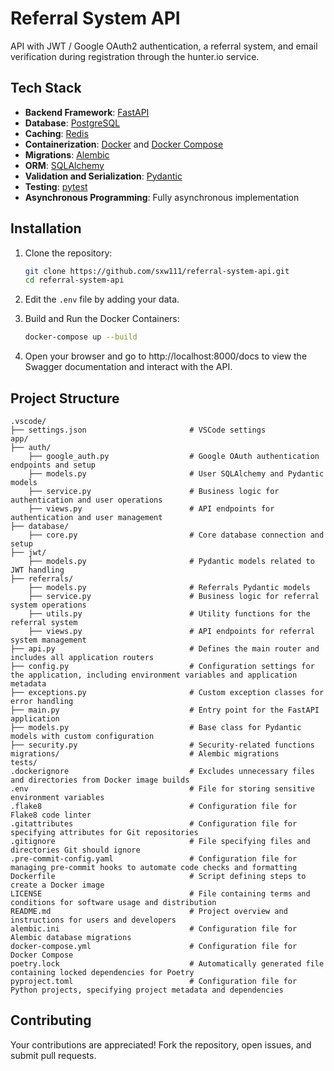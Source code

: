 # Referral System API

API with JWT / Google OAuth2 authentication, a referral system, and email verification during registration through the hunter.io service.

## Tech Stack

- **Backend Framework**: [FastAPI](https://fastapi.tiangolo.com/)
- **Database**: [PostgreSQL](https://www.postgresql.org/)
- **Caching**: [Redis](https://redis.io/)
- **Containerization**: [Docker](https://www.docker.com/) and [Docker Compose](https://docs.docker.com/compose/)
- **Migrations**: [Alembic](https://alembic.sqlalchemy.org/)
- **ORM**: [SQLAlchemy](https://www.sqlalchemy.org/)
- **Validation and Serialization**: [Pydantic](https://pydantic-docs.helpmanual.io/)
- **Testing**: [pytest](https://pytest.org/)
- **Asynchronous Programming**: Fully asynchronous implementation

## Installation

1. Clone the repository:

   ```bash
   git clone https://github.com/sxw111/referral-system-api.git
   cd referral-system-api
   ```

2. Edit the `.env` file by adding your data.

3. Build and Run the Docker Containers:

   ```bash
   docker-compose up --build
   ```

4. Open your browser and go to http://localhost:8000/docs to view the Swagger documentation and interact with the API.

## Project Structure

```shell
.vscode/
├── settings.json                       # VSCode settings
app/
├── auth/
    ├── google_auth.py                  # Google OAuth authentication endpoints and setup
    ├── models.py                       # User SQLAlchemy and Pydantic models
    ├── service.py                      # Business logic for authentication and user operations
    ├── views.py                        # API endpoints for authentication and user management
├── database/
    ├── core.py                         # Core database connection and setup
├── jwt/
    ├── models.py                       # Pydantic models related to JWT handling
├── referrals/
    ├── models.py                       # Referrals Pydantic models
    ├── service.py                      # Business logic for referral system operations
    ├── utils.py                        # Utility functions for the referral system
    ├── views.py                        # API endpoints for referral system management
├── api.py                              # Defines the main router and includes all application routers
├── config.py                           # Configuration settings for the application, including environment variables and application metadata
├── exceptions.py                       # Custom exception classes for error handling
├── main.py                             # Entry point for the FastAPI application
├── models.py                           # Base class for Pydantic models with custom configuration
├── security.py                         # Security-related functions
migrations/                             # Alembic migrations
tests/
.dockerignore                           # Excludes unnecessary files and directories from Docker image builds
.env                                    # File for storing sensitive environment variables
.flake8                                 # Configuration file for Flake8 code linter
.gitattributes                          # Configuration file for specifying attributes for Git repositories
.gitignore                              # File specifying files and directories Git should ignore
.pre-commit-config.yaml                 # Configuration file for managing pre-commit hooks to automate code checks and formatting
Dockerfile                              # Script defining steps to create a Docker image
LICENSE                                 # File containing terms and conditions for software usage and distribution
README.md                               # Project overview and instructions for users and developers
alembic.ini                             # Configuration file for Alembic database migrations
docker-compose.yml                      # Configuration file for Docker Compose
poetry.lock                             # Automatically generated file containing locked dependencies for Poetry
pyproject.toml                          # Configuration file for Python projects, specifying project metadata and dependencies
```

## Contributing

Your contributions are appreciated! Fork the repository, open issues, and submit pull requests.